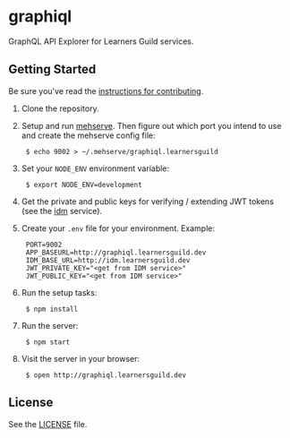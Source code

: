 # graphiql

GraphQL API Explorer for Learners Guild services.

## Getting Started

Be sure you've read the [instructions for contributing](./CONTRIBUTING.md).

1. Clone the repository.

2. Setup and run [mehserve][mehserve]. Then figure out which port you intend to use and create the mehserve config file:

        $ echo 9002 > ~/.mehserve/graphiql.learnersguild

3. Set your `NODE_ENV` environment variable:

        $ export NODE_ENV=development

4. Get the private and public keys for verifying / extending JWT tokens (see the [idm][idm] service).

5. Create your `.env` file for your environment. Example:

        PORT=9002
        APP_BASEURL=http://graphiql.learnersguild.dev
        IDM_BASE_URL=http://idm.learnersguild.dev
        JWT_PRIVATE_KEY="<get from IDM service>"
        JWT_PUBLIC_KEY="<get from IDM service>"

6. Run the setup tasks:

        $ npm install

7. Run the server:

        $ npm start

8. Visit the server in your browser:

        $ open http://graphiql.learnersguild.dev


## License

See the [LICENSE](./LICENSE) file.


[idm]: https://github.com/LearnersGuild/idm
[mehserve]: https://github.com/timecounts/mehserve
